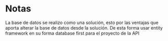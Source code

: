 # Notas
La base de datos se realizo como una solución, esto por las ventajas que aporta alterar la base de datos desde la solución.
De esta forma usar entity framework en su forma database first para el proyecto de la API
